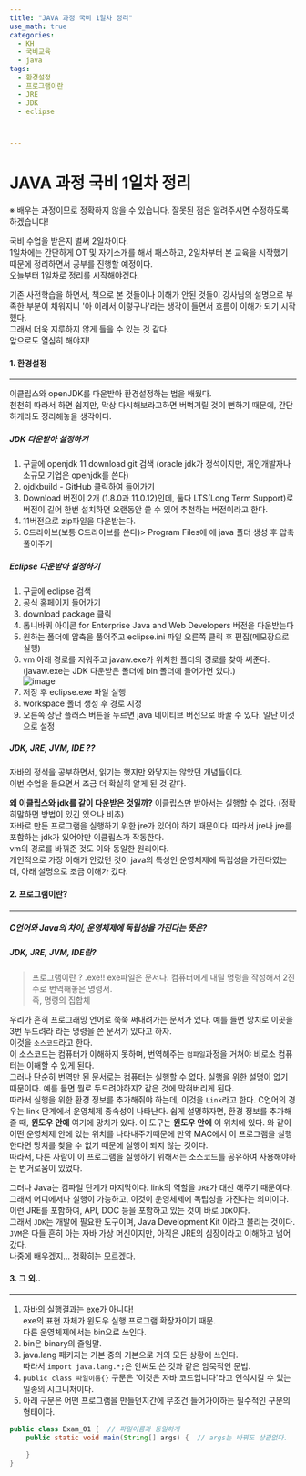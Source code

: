```yaml
---
title: "JAVA 과정 국비 1일차 정리"
use_math: true
categories:
  - KH
  - 국비교육
  - java
tags:
  - 환경설정
  - 프로그램이란
  - JRE
  - JDK
  - eclipse



---
```



# JAVA 과정 국비 1일차 정리
※ 배우는 과정이므로 정확하지 않을 수 있습니다. 잘못된 점은 알려주시면 수정하도록 하겠습니다!  



국비 수업을 받은지 벌써 2일차이다.  
1일차에는 간단하게 OT 및 자기소개를 해서 패스하고, 2일차부터 본 교육을 시작했기 때문에 정리하면서 공부를 진행할 예정이다.  
오늘부터 1일차로 정리를 시작해야겠다.  



기존 사전학습을 하면서, 책으로 본 것들이나 이해가 안된 것들이 강사님의 설명으로 부족한 부분이 채워지니 '아 이래서 이렇구나'라는 생각이 들면서 흐름이 이해가 되기 시작했다.  
그래서 더욱 지루하지 않게 들을 수 있는 것 같다.  
앞으로도 열심히 해야지!  



#### 1. 환경설정
---

이클립스와 openJDK를 다운받아 환경설정하는 법을 배웠다.  
천천히 따라서 하면 쉽지만, 막상 다시해보라고하면 버벅거릴 것이 뻔하기 때문에, 간단하게라도 정리해놓을 생각이다.  




##### JDK 다운받아 설정하기

1. 구글에 openjdk 11 download git 검색 (oracle jdk가 정석이지만, 개인개발자나 소규모 기업은 openjdk를 쓴다)   
2. ojdkbuild - GitHub 클릭하여 들어가기  
3. Download 버전이 2개 (1.8.0과 11.0.12)인데, 둘다 LTS(Long Term Support)로 버전이 길어 한번 설치하면 오랜동안 쓸 수 있어 추천하는 버전이라고 한다.   
4. 11버전으로 zip파일을 다운받는다.  
5. C드라이브(보통 C드라이브를 쓴다)> Program Files에 에 java 폴더 생성 후 압축 풀어주기  




##### Eclipse 다운받아 설정하기

1. 구글에 eclipse 검색  
2. 공식 홈페이지 들어가기  
3. download package 클릭  
4. 톱니바퀴 아이콘 for Enterprise Java and Web Developers 버전을 다운받는다  
5. 원하는 폴더에 압축을 풀어주고 eclipse.ini 파일 오른쪽 클릭 후 편집(메모장으로 실행)
6. vm 아래 경로를 지워주고 javaw.exe가 위치한 폴더의 경로를 찾아 써준다. (javaw.exe는 JDK 다운받은 폴더에 bin 폴더에 들어가면 있다.)  
![image](https://user-images.githubusercontent.com/86351381/131846121-58e9a879-8cae-476e-98d6-94f07836b52f.png)
7. 저장 후 eclipse.exe 파일 실행  
8. workspace 폴더 생성 후 경로 지정  
9. 오른쪽 상단 플러스 버튼을 누르면 java 네이티브 버전으로 바꿀 수 있다. 일단 이것으로 설정  




##### JDK, JRE, JVM, IDE ??

자바의 정석을 공부하면서, 읽기는 했지만 와닿지는 않았던 개념들이다.  
이번 수업을 들으면서 조금 더 확실히 알게 된 것 같다.  



**왜 이클립스와 jdk를 같이 다운받은 것일까?**
이클립스만 받아서는 실행할 수 없다. (정확히말하면 방법이 있긴 있으나 비추)  
자바로 만든 프로그램을 실행하기 위한 jre가 있어야 하기 때문이다. 따라서 jre나 jre를 포함하는 jdk가 있어야만 이클립스가 작동한다.  
vm의 경로를 바꿔준 것도 이와 동일한 원리이다.  
개인적으로 가장 이해가 안갔던 것이 java의 특성인 운영체제에 독립성을 가진다였는데, 아래 설명으로 조금 이해가 갔다.  



#### 2. 프로그램이란?
- - -
##### C언어와 Java의 차이, 운영체제에 독립성을 가진다는 뜻은?
##### JDK, JRE, JVM, IDE란?

> 프로그램이란 ? .exe!! 
> exe파일은 문서다.
> 컴퓨터에게 내릴 명령을 작성해서 2진수로 번역해놓은 명령서.  
> 즉, 명령의 집합체  

우리가 흔히 프로그래밍 언어로 쭉쭉 써내려가는 문서가 있다. 예를 들면 망치로 이곳을 3번 두드려라 라는 명령을 쓴 문서가 있다고 하자.  
이것을 `소스코드`라고 한다.  
이 소스코드는 컴퓨터가 이해하지 못하며, 번역해주는 `컴파일`과정을 거쳐야 비로소 컴퓨터는 이해할 수 있게 된다.  
그러나 단순히 번역만 된 문서로는 컴퓨터는 실행할 수 없다. 실행을 위한 설명이 없기 때문이다. 예를 들면 뭘로 두드려야하지? 같은 것에 막혀버리게 된다.  
따라서 실행을 위한 환경 정보를 추가해줘야 하는데, 이것을 `Link`라고 한다. 
C언어의 경우는 link 단계에서 운영체제 종속성이 나타난다. 쉽게 설명하자면, 환경 정보를 추가해줄 때, **윈도우 안에** 여기에 망치가 있다. 이 도구는 **윈도우 안에** 이 위치에 있다. 와 같이 어떤 운영체제 안에 있는 위치를 나타내주기때문에 만약 MAC에서 이 프로그램을 실행한다면 망치를 찾을 수 없기 때문에 실행이 되지 않는 것이다.  
따라서, 다른 사람이 이 프로그램을 실행하기 위해서는 소스코드를 공유하여 사용해야하는 번거로움이 있었다.  



그러나 Java는 컴파일 단계가 마지막이다. link의 역할을 `JRE`가 대신 해주기 때문이다.  
그래서 어디에서나 실행이 가능하고, 이것이 운영체제에 독립성을 가진다는 의미이다.  
이런 JRE를 포함하여, API, DOC 등을 포함하고 있는 것이 바로 `JDK`이다.   
그래서 `JDK`는 개발에 필요한 도구이며, Java Development Kit 이라고 불리는 것이다.  
`JVM`은 다들 흔히 아는 자바 가상 머신이지만, 아직은 JRE의 심장이라고 이해하고 넘어갔다.  
나중에 배우겠지... 정확히는 모르겠다.  




#### 3.  그 외..
- - -

1. 자바의 실행결과는 exe가 아니다!  
   exe의 표현 자체가 윈도우 실행 프로그램 확장자이기 때문.  
   다른 운영체제에서는 bin으로 쓰인다.  
2. bin은 binary의 줄임말.  
3. java.lang 패키지는 기본 중의 기본으로 거의 모든 상황에 쓰인다.  
   따라서 `import java.lang.*;`은 안써도 쓴 것과 같은 암묵적인 문법.  
4. `public class 파일이름{}` 구문은 '이것은 자바 코드입니다'라고 인식시킬 수 있는 일종의 시그니처이다.  
5. 아래 구문은 어떤 프로그램을 만들던지간에 무조건 들어가야하는 필수적인 구문의 형태이다.  

```java
public class Exam_01 {  // 파일이름과 동일하게
	public static void main(String[] args) {  // args는 바꿔도 상관없다.
	
	}
}
```



